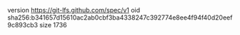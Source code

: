 version https://git-lfs.github.com/spec/v1
oid sha256:b341657d15610ac2ab0cbf3ba4338247c392774e8ee4f94f40d20eef9c893cb3
size 1736
